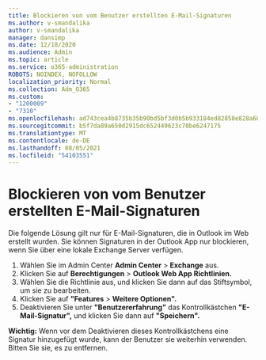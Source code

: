 ```yaml
---
title: Blockieren von vom Benutzer erstellten E-Mail-Signaturen
ms.author: v-smandalika
author: v-smandalika
manager: dansimp
ms.date: 12/18/2020
ms.audience: Admin
ms.topic: article
ms.service: o365-administration
ROBOTS: NOINDEX, NOFOLLOW
localization_priority: Normal
ms.collection: Adm_O365
ms.custom:
- "1200009"
- "7310"
ms.openlocfilehash: ad743cea4b8735b35b90bd5bf3d0b5b933184ed82858e828a68beb2ca2f8270c
ms.sourcegitcommit: b5f7da89a650d2915dc652449623c78be6247175
ms.translationtype: MT
ms.contentlocale: de-DE
ms.lasthandoff: 08/05/2021
ms.locfileid: "54103551"
---
```

# <a name="block-user-made-email-signatures"></a>Blockieren von vom Benutzer erstellten E-Mail-Signaturen

Die folgende Lösung gilt nur für E-Mail-Signaturen, die in Outlook im Web erstellt wurden. Sie können Signaturen in der Outlook App nur blockieren, wenn Sie über eine lokale Exchange Server verfügen.

1. Wählen Sie im Admin Center **Admin Center**  >  **Exchange** aus.
2. Klicken Sie auf **Berechtigungen**  >  **Outlook Web App Richtlinien.**
3. Wählen Sie die Richtlinie aus, und klicken Sie dann auf das Stiftsymbol, um sie zu bearbeiten.
4. Klicken Sie auf **"Features**  >  **Weitere Optionen".**
5. Deaktivieren Sie unter **"Benutzererfahrung"** das Kontrollkästchen **"E-Mail-Signatur",** und klicken Sie dann auf **"Speichern".**

**Wichtig:** Wenn vor dem Deaktivieren dieses Kontrollkästchens eine Signatur hinzugefügt wurde, kann der Benutzer sie weiterhin verwenden. Bitten Sie sie, es zu entfernen.
